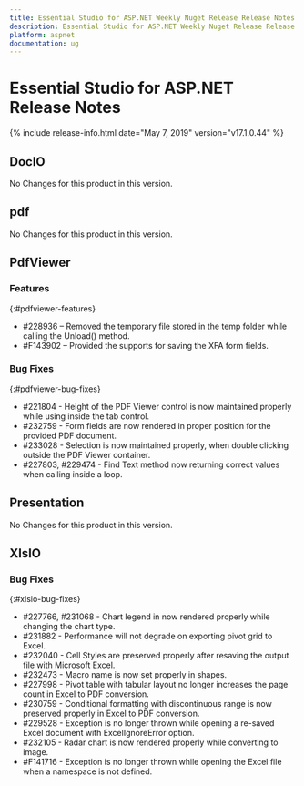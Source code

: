 ```yaml
---
title: Essential Studio for ASP.NET Weekly Nuget Release Release Notes  
description: Essential Studio for ASP.NET Weekly Nuget Release Release Notes  
platform: aspnet
documentation: ug
---
```


# Essential Studio for ASP.NET  Release Notes  

{% include release-info.html date="May 7, 2019"  version="v17.1.0.44" %} 






## DocIO

No Changes for this product in this version.

[//]: # "Delete the contents of this file while new content is added."

## pdf

No Changes for this product in this version.

[//]: # "Delete the contents of this file while new content is added."

## PdfViewer

### Features
{:#pdfviewer-features}

* \#228936 – Removed the temporary file stored in the temp folder while calling the Unload() method.
* \#F143902 – Provided the supports for saving the XFA form fields.


### Bug Fixes
{:#pdfviewer-bug-fixes}

* \#221804 - Height of the PDF Viewer control is now maintained properly while using inside the tab control.
* \#232759 - Form fields are now rendered in proper position for the provided PDF document.
* \#233028 - Selection is now maintained properly, when double clicking outside the PDF Viewer container.
* \#227803, \#229474 - Find Text method now returning correct values when calling inside a loop.

## Presentation

No Changes for this product in this version.

[//]: # "Delete the contents of this file while new content is added."

## XlsIO

### Bug Fixes
{:#xlsio-bug-fixes}

* \#227766, \#231068 - Chart legend in now rendered properly while changing the chart type.
* \#231882 - Performance will not degrade on exporting pivot grid to Excel.
* \#232040 - Cell Styles are preserved properly after resaving the output file with Microsoft Excel.
* \#232473 - Macro name is now set properly in shapes.
* \#227998 - Pivot table with tabular layout no longer increases the page count in Excel to PDF conversion.
* \#230759 - Conditional formatting with discontinuous range is now preserved properly in Excel to PDF conversion.
* \#229528 - Exception is no longer thrown while opening a re-saved Excel document with ExcelIgnoreError option.
* \#232105 - Radar chart is now rendered properly while converting to image.
* \#F141716 - Exception is no longer thrown while opening the Excel file when a namespace is not defined.
